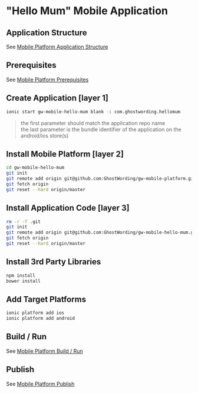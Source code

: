 "Hello Mum" Mobile Application
==============================

Application Structure
---------------------

See [Mobile Platform Application Structure](https://github.com/GhostWording/gw-mobile-platform#application-structure)

Prerequisites
-------------

See [Mobile Platform Prerequisites](https://github.com/GhostWording/gw-mobile-platform#prerequisites)

Create Application [layer 1]
----------------------------

```sh
ionic start gw-mobile-hello-mum blank -i com.ghostwording.hellomum
```
> the first parameter should match the application repo name  
> the last parameter is the bundle identifier of the application on the android/ios store(s)

Install Mobile Platform [layer 2]
---------------------------------

```sh
cd gw-mobile-hello-mum 
git init
git remote add origin git@github.com:GhostWording/gw-mobile-platform.git
git fetch origin
git reset --hard origin/master
```

Install Application Code [layer 3]
----------------------------------

```sh
rm -r -f .git
git init
git remote add origin git@github.com:GhostWording/gw-mobile-hello-mum.git
git fetch origin
git reset --hard origin/master
```

Install 3rd Party Libraries
---------------------------

```sh
npm install
bower install
```

Add Target Platforms
--------------------

```sh
ionic platform add ios
ionic platform add android
```

Build / Run
-----------

See [Mobile Platform Build / Run](https://github.com/GhostWording/gw-mobile-platform#build--run)

Publish
-------

See [Mobile Platform Publish](https://github.com/GhostWording/gw-mobile-platform#publish)

